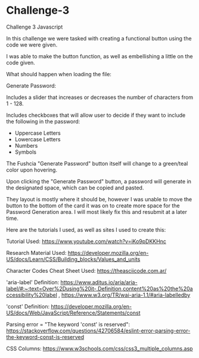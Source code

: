# Challenge-3
Challenge 3 Javascript


In this challenge we were tasked with creating a functional button using the code we were given.

I was able to make the button function, as well as embellishing a little on the code given. 


What should happen when loading the file:

Generate Password:

Includes a slider that increases or decreases the number of characters from 1 - 128.

Includes checkboxes that will allow user to decide if they want to include the following in the password:
* Uppercase Letters
* Lowercase Letters
* Numbers
* Symbols

The Fushcia "Generate Password" button itself will change to a green/teal color upon hovering.

Upon clicking the "Generate Password" button, a password will generate in the designated space, which can be copied and pasted. 

They layout is mostly where it should be, however I was unable to move the button to the bottom of the card it was on to create more space for the Password Generation area. I will most likely fix this and resubmit at a later time.



Here are the tutorials I used, as well as sites I used to create this:

Tutorial Used:
https://www.youtube.com/watch?v=iKo9pDKKHnc

Research Material Used:
https://developer.mozilla.org/en-US/docs/Learn/CSS/Building_blocks/Values_and_units

Character Codes Cheat Sheet Used: 
https://theasciicode.com.ar/

'aria-label' Definition: 
https://www.aditus.io/aria/aria-label/#:~:text=Over%2Dusing%20it-,Definition,content%20as%20the%20accessibility%20label , https://www.w3.org/TR/wai-aria-1.1/#aria-labelledby

'const' Definition: 
https://developer.mozilla.org/en-US/docs/Web/JavaScript/Reference/Statements/const

Parsing error = "The keyword 'const' is reserved": 
https://stackoverflow.com/questions/42706584/eslint-error-parsing-error-the-keyword-const-is-reserved

CSS Columns: 
https://www.w3schools.com/css/css3_multiple_columns.asp
